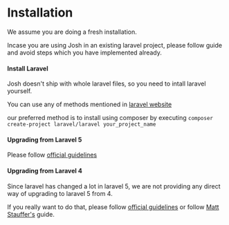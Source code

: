 # Installation


We assume you are doing a fresh installation.

Incase you are using Josh in an existing laravel project, please follow guide and avoid steps which you have implemented already.

#### Install Laravel
Josh doesn't ship with whole laravel files, so you need to intall laravel yourself.

You can use any of methods mentioned in [laravel website](http://laravel.com/docs/5.1/installation)

our preferred method is to install using composer by executing ```composer create-project laravel/laravel your_project_name```

#### Upgrading from Laravel 5

Please follow [official guidelines](http://laravel.com/docs/5.1/upgrade#upgrade-5.1.0)

#### Upgrading from Laravel 4

Since laravel has changed a lot in laravel 5, we are not providing any direct way of upgrading to laravel 5 from 4.

If you really want to do that, please follow [official guidelines](http://laravel.com/docs/5.1/upgrade) or follow [Matt Stauffer's](http://mattstauffer.co/blog/upgrading-from-laravel-4-to-laravel-5) guide.